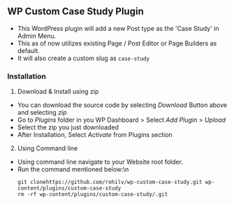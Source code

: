 ## WP Custom Case Study Plugin

- This WordPress plugin will add a new Post type as the 'Case Study' in Admin Menu.
- This as of now utilizes existing Page / Post Editor or Page Builders as default.
- It will also create a custom slug as `case-study`

### Installation

1. Download & Install using zip

- You can download the source code by selecting _Download_ Button above and selecting _zip_
- Go to _Plugins_ folder in you WP Dashboard > Select _Add Plugin_ > _Upload_
- Select the zip you just downloaded
- After Installation, Select _Activate_ from Plugins section

2.  Using Command line

- Using command line navigate to your Website root folder.
- Run the command mentioned below:\n
  ```
  git clonehttps://github.com/rohilv/wp-custom-case-study.git wp-content/plugins/custom-case-study 
  rm -rf wp-content/plugins/custom-case-study/.git
  ```
